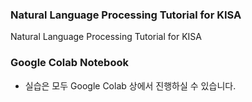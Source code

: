 ### Natural Language Processing Tutorial for KISA

Natural Language Processing Tutorial for KISA

### Google Colab Notebook

* 실습은 모두 Google Colab 상에서 진행하실 수 있습니다.
